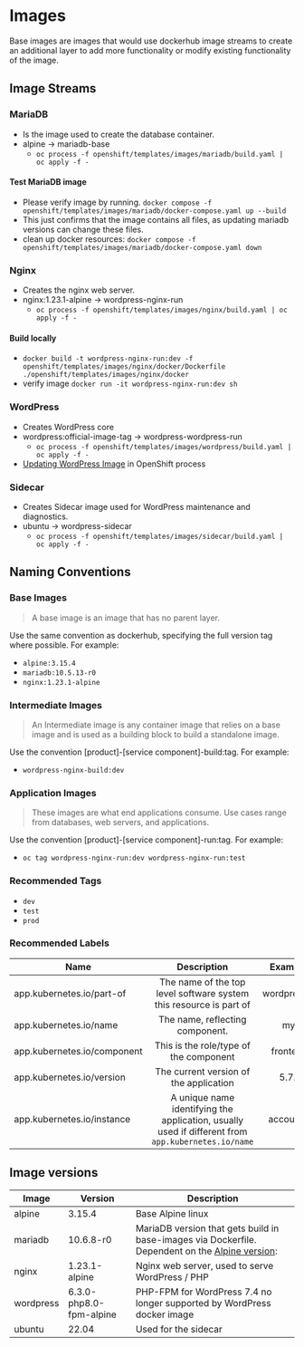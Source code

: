 # Images

Base images are images that would use dockerhub image streams to create an additional layer to add more functionality or modify existing functionality of the image.

## Image Streams

### MariaDB
* Is the image used to create the database container.
* alpine -> mariadb-base
  * `oc process -f openshift/templates/images/mariadb/build.yaml | oc apply -f -`

#### Test MariaDB image
* Please verify image by running.  `docker compose -f openshift/templates/images/mariadb/docker-compose.yaml up --build`
* This just confirms that the image contains all files, as updating mariadb versions can change these files.
* clean up docker resources: `docker compose -f openshift/templates/images/mariadb/docker-compose.yaml down`


### Nginx
* Creates the nginx web server.
* nginx:1.23.1-alpine -> wordpress-nginx-run
  *  `oc process -f openshift/templates/images/nginx/build.yaml | oc apply -f -`

#### Build locally
* `docker build -t wordpress-nginx-run:dev -f openshift/templates/images/nginx/docker/Dockerfile ./openshift/templates/images/nginx/docker`
* verify image `docker run -it wordpress-nginx-run:dev sh`

### WordPress
* Creates WordPress core
* wordpress:official-image-tag -> wordpress-wordpress-run
  * `oc process -f openshift/templates/images/wordpress/build.yaml | oc apply -f -`
* [Updating WordPress Image](./wordpress/README.md) in OpenShift process

### Sidecar
* Creates Sidecar image used for WordPress maintenance and diagnostics.
* ubuntu -> wordpress-sidecar
  * `oc process -f openshift/templates/images/sidecar/build.yaml | oc apply -f -`

## Naming Conventions
### Base Images
>A base image is an image that has no parent layer.

Use the same convention as dockerhub, specifying the full version tag where possible. For example:
* `alpine:3.15.4`
* `mariadb:10.5.13-r0`
* `nginx:1.23.1-alpine`

### Intermediate Images
>An Intermediate image is any container image that relies on a base image and is used as a building block to build a standalone image.

Use the convention [product]-[service component]-build:tag. For example:
* `wordpress-nginx-build:dev`

### Application Images
>These images are what end applications consume. Use cases range from databases, web servers, and applications.

Use the convention [product]-[service component]-run:tag. For example:
* `oc tag wordpress-nginx-run:dev wordpress-nginx-run:test`

### Recommended Tags
* `dev`
* `test`
* `prod`

### Recommended Labels
| Name | Description | Example |
|------|:-----------:|--------:|
| app.kubernetes.io/part-of | The name of the top level software system this resource is part of | wordpress
| app.kubernetes.io/name | The name, reflecting component. | mysql
| app.kubernetes.io/component | This is the role/type of the component | frontend
| app.kubernetes.io/version	| The current version of the application |	5.7.21	| string
| app.kubernetes.io/instance | A unique name identifying the application, usually used if different from `app.kubernetes.io/name` | accounts

## Image versions

| Image | Version | Description |
| ----- | ------- | ----------- |
| alpine | 3.15.4 | Base Alpine linux |
| mariadb | 10.6.8-r0 | MariaDB version that gets build in base-images via Dockerfile. Dependent on the [Alpine version](https://pkgs.alpinelinux.org/packages?name=mariadb&branch=v3.15): |
| nginx | 1.23.1-alpine | Nginx web server, used to serve WordPress / PHP |
| wordpress | 6.3.0-php8.0-fpm-alpine | PHP-FPM for WordPress 7.4 no longer supported by WordPress docker image|
| ubuntu | 22.04| Used for the sidecar |